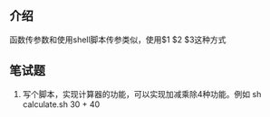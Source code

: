 ## 介绍

函数传参数和使用shell脚本传参类似，使用\$1 \$2 $3这种方式

## 笔试题

1. 写个脚本，实现计算器的功能，可以实现加减乘除4种功能。例如 sh calculate.sh 30 + 40